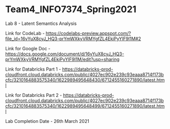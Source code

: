 # Team4_INFO7374_Spring2021

Lab 8 - Latent Semantics Analysis

Link for CodeLab - https://codelabs-preview.appspot.com/?file_id=16vYuX8cyJ_HQ3-prYmWXkyVRMYgfZL4EkiPyYlF9l1M#2

Link for Google Doc - https://docs.google.com/document/d/16vYuX8cyJ_HQ3-prYmWXkyVRMYgfZL4EkiPyYlF9l1M/edit?usp=sharing

Link for Databricks Part 1 - https://databricks-prod-cloudfront.cloud.databricks.com/public/4027ec902e239c93eaaa8714f173bcfc/3210164883575340/1622989495648430/6712455160271890/latest.html

Link for Databricks Part 2 - https://databricks-prod-cloudfront.cloud.databricks.com/public/4027ec902e239c93eaaa8714f173bcfc/3210164883575340/1622989495648499/6712455160271890/latest.html

Lab Completion Date - 26th March 2021

